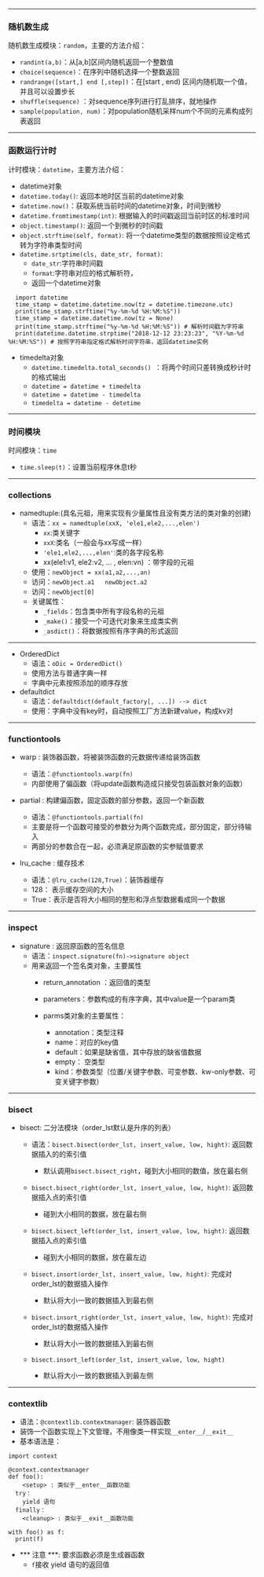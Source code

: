 ***
### 随机数生成
随机数生成模块：`random`，主要的方法介绍：
- `randint(a,b)`：从[a,b]区间内随机返回一个整数值
- `choice(sequence)`：在序列中随机选择一个整数返回
- `randrange([start,] end [,step])`：在[start , end) 区间内随机取一个值，并且可以设置步长
- `shuffle(sequence)` ：对sequence序列进行打乱排序，就地操作
- `sample(population, num)`：对population随机采样num个不同的元素构成列表返回

***
### 函数运行计时
计时模块：`datetime`，主要方法介绍：
  - datetime对象
  - `datetime.today()`: 返回本地时区当前的datetime对象
  - `datetime.now()`：获取系统当前时间的datetime对象，时间到微秒
  - `datetime.fromtimestamp(int)`: 根据输入的时间戳返回当前时区的标准时间
  - `object.timestamp()`: 返回一个到微秒的时间戳
  - `object.strftime(self, format)`: 将一个datetime类型的数据按照设定格式转为字符串类型时间
  - `datetime.srtptime(cls, date_str, format)`: 
    - `date_str`:字符串时间戳
    - `format`:字符串对应的格式解析符，
    - 返回一个datetime对象 
```
  import datetime
  time_stamp = datetime.datetime.now(tz = datetime.timezone.utc)
  print(time_stamp.strftime("%y-%m-%d %H:%M:%S"))
  time_stamp = datetime.datetime.now(tz = None)
  print(time_stamp.strftime("%y-%m-%d %H:%M:%S")) # 解析时间戳为字符串
  print(datetime.datetime.strptime("2018-12-12 23:23:23", "%Y-%m-%d %H:%M:%S")) # 按照字符串指定格式解析时间字符串，返回datetime实例
```
- timedelta对象
  - `datetime.timedelta.total_seconds() `：将两个时间只差转换成秒计时的格式输出
  - `datetime = datetime + timedelta`
  - `datetime = datetime - timedelta`
  - `timedelta = datetime - detetime`

***
### 时间模块
时间模块：`time`
- `time.sleep(t)`：设置当前程序休息t秒

***
### collections
- namedtuple:(具名元祖，用来实现有少量属性且没有类方法的类对象的创建)
  - 语法：`xx = namedtuple(xxX, 'ele1,ele2,...,elen')`
    - `xx`:类关键字
    - `xxX`:类名（一般会与xx写成一样）
    - `'ele1,ele2,...,elen'`:类的各字段名称
    - xx(ele1:v1, ele2:v2, ... , elen:vn) ：带字段的元祖
  - 使用：`newObject = xx(a1,a2,...,an)`
  - 访问：`newObject.a1   newObject.a2`
  - 访问：`newObject[0]`
  - 关键属性：
    - `_fields`：包含类中所有字段名称的元祖
    - `_make()`：接受一个可迭代对象来生成类实例
    - `_asdict()`：将数据按照有序字典的形式返回

***
- OrderedDict
  - 语法：`oDic = OrderedDict()`
  - 使用方法与普通字典一样
  - 字典中元素按照添加的顺序存放
- defaultdict
  - 语法：`defaultdict(default_factory[, ...]) --> dict`
  - 使用：字典中没有key时，自动按照工厂方法新建value，构成kv对

***
### functiontools
- warp : 装饰器函数，将被装饰函数的元数据传递给装饰函数
  - 语法：`@functiontools.warp(fn)`
  - 内部使用了偏函数（将update函数构造成只接受包装函数对象的函数）

- partial : 构建偏函数，固定函数的部分参数，返回一个新函数
  - 语法：`@functiontools.partial(fn)`
  - 主要是将一个函数可接受的参数分为两个函数完成，部分固定，部分待输入
  - 两部分的参数合在一起，必须满足原函数的实参赋值要求

- lru_cache : 缓存技术
  - 语法：`@lru_cache(128,True)`：装饰器缓存
  - 128： 表示缓存空间的大小
  - True：表示是否将大小相同的整形和浮点型数据看成同一个数据

***
### inspect
- signature : 返回原函数的签名信息
  - 语法：`inspect.signature(fn)->signature object`
  - 用来返回一个签名类对象，主要属性
    - return_annotation ：返回值的类型
    - parameters：参数构成的有序字典，其中value是一个param类

    - parms类对象的主要属性：
      - annotation：类型注释
      - name：对应的key值
      - default：如果是缺省值，其中存放的缺省值数据
      - empty： 空类型
      - kind：参数类型（位置/关键字参数、可变参数、kw-only参数、可变关键字参数）

***
### bisect
- bisect: 二分法模块（order_lst默认是升序的列表）
  - 语法：`bisect.bisect(order_lst, insert_value, low, hight)`: 返回数据插入的的索引值
    - 默认调用`bisect.bisect_right`，碰到大小相同的数值，放在最右侧
  - `bisect.bisect_right(order_lst, insert_value, low, hight)`: 返回数据插入点的索引值
    - 碰到大小相同的数据，放在最右侧
  - `bisect.bisect_left(order_lst, insert_value, low, hight)`: 返回数据插入点的索引值
    - 碰到大小相同的数据，放在最左边

  - `bisect.insort(order_lst, insert_value, low, hight)`: 完成对order_lst的数据插入操作
    - 默认将大小一致的数据插入到最右侧
  - `bisect.insort_right(order_lst, insert_value, low, hight)`: 完成对order_lst的数据插入操作
    - 默认将大小一致的数据插入到最右侧
  - `bisect.insort_left(order_lst, insert_value, low, hight)`
    - 默认将大小一致的数据插入到最左侧

***
### contextlib
- 语法：`@contextlib.contextmanager`: 装饰器函数
- 装饰一个函数实现上下文管理，不用像类一样实现`__enter__`/`__exit__`
- 基本语法是：
```
import context

@context.contextmanager
def foo():
    <setup> : 类似于__enter__函数功能
  try：
    yield 语句
  finally：
    <cleanup> : 类似于__exit__函数功能

with foo() as f:
  print(f)
```
- *** 注意 ***: 要求函数必须是生成器函数
  - `f`接收 yield 语句的返回值
